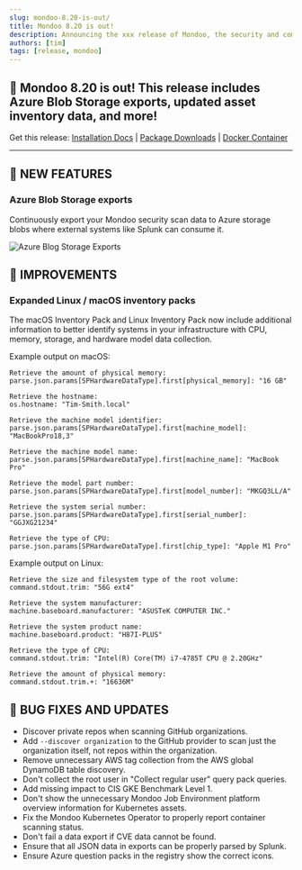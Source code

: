 ```yaml
---
slug: mondoo-8.20-is-out/
title: Mondoo 8.20 is out!
description: Announcing the xxx release of Mondoo, the security and compliance platform that prioritizes risks that matter most in your infrastructure.
authors: [tim]
tags: [release, mondoo]
---
```


## 🥳 Mondoo 8.20 is out! This release includes Azure Blob Storage exports, updated asset inventory data, and more!

Get this release: [Installation Docs](/cnspec/) | [Package Downloads](https://releases.mondoo.com/cnspec/) | [Docker Container](https://hub.docker.com/r/mondoo/cnspec)

---

## 🎉 NEW FEATURES

### Azure Blob Storage exports

Continuously export your Mondoo security scan data to Azure storage blobs where external systems like Splunk can consume it.

![Azure Blog Storage Exports](/img/releases/2023-07-25-mondoo-8.20-is-out/azure.png)

## 🧹 IMPROVEMENTS

### Expanded Linux / macOS inventory packs

The macOS Inventory Pack and Linux Inventory Pack now include additional information to better identify systems in your infrastructure with CPU, memory, storage, and hardware model data collection.

Example output on macOS:

```text
Retrieve the amount of physical memory:
parse.json.params[SPHardwareDataType].first[physical_memory]: "16 GB"

Retrieve the hostname:
os.hostname: "Tim-Smith.local"

Retrieve the machine model identifier:
parse.json.params[SPHardwareDataType].first[machine_model]: "MacBookPro18,3"

Retrieve the machine model name:
parse.json.params[SPHardwareDataType].first[machine_name]: "MacBook Pro"

Retrieve the model part number:
parse.json.params[SPHardwareDataType].first[model_number]: "MKGQ3LL/A"

Retrieve the system serial number:
parse.json.params[SPHardwareDataType].first[serial_number]: "GGJXG21234"

Retrieve the type of CPU:
parse.json.params[SPHardwareDataType].first[chip_type]: "Apple M1 Pro"
```

Example output on Linux:

```text
Retrieve the size and filesystem type of the root volume:
command.stdout.trim: "56G ext4"

Retrieve the system manufacturer:
machine.baseboard.manufacturer: "ASUSTeK COMPUTER INC."

Retrieve the system product name:
machine.baseboard.product: "H87I-PLUS"

Retrieve the type of CPU:
command.stdout.trim: "Intel(R) Core(TM) i7-4785T CPU @ 2.20GHz"

Retrieve the amount of physical memory:
command.stdout.trim.+: "16636M"
```

## 🐛 BUG FIXES AND UPDATES

- Discover private repos when scanning GitHub organizations.
- Add `--discover organization` to the GitHub provider to scan just the organization itself, not repos within the organization.
- Remove unnecessary AWS tag collection from the AWS global DynamoDB table discovery.
- Don't collect the root user in "Collect regular user" query pack queries.
- Add missing impact to CIS GKE Benchmark Level 1.
- Don't show the unnecessary Mondoo Job Environment platform overview information for Kubernetes assets.
- Fix the Mondoo Kubernetes Operator to properly report container scanning status.
- Don't fail a data export if CVE data cannot be found.
- Ensure that all JSON data in exports can be properly parsed by Splunk.
- Ensure Azure question packs in the registry show the correct icons.
